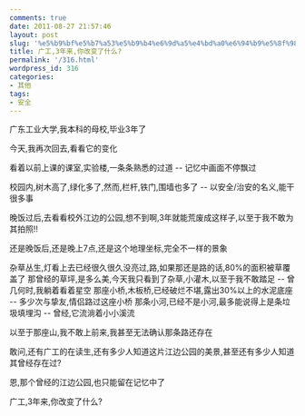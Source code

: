 ```yaml
---
comments: true
date: 2011-08-27 21:57:46
layout: post
slug: '%e5%b9%bf%e5%b7%a53%e5%b9%b4%e6%9d%a5%e4%bd%a0%e6%94%b9%e5%8f%98%e4%ba%86%e4%bb%80%e4%b9%88'
title: 广工,3年来,你改变了什么?
permalink: '/316.html'
wordpress_id: 316
categories:
- 其他
tags:
- 安全
---
```


广东工业大学,我本科的母校,毕业3年了

今天,我再次回去,看看它的变化

看着以前上课的课室,实验楼,一条条熟悉的过道 -- 记忆中画面不停飘过

校园内,树木高了,绿化多了,然而,栏杆,铁门,围墙也多了 -- 以安全/治安的名义,能干很多事

晚饭过后,去看看校外江边的公园,想不到啊,3年就能荒废成这样子,以至于我不敢为其拍照!!

还是晚饭后,还是晚上7点,还是这个地理坐标,完全不一样的景象

杂草丛生,灯看上去已经很久很久没亮过,路,如果那还是路的话,80%的面积被草覆盖了
那曾经的草坪,是多么美,今天我只看到了杂草,小灌木,以至于我不敢踏足 -- 曾几何时,我躺着看着星空
那座小桥,木板桥,已经破烂不堪,露出30%以上的水泥底座 -- 多少次与挚友,情侣路过这座小桥
那条小河,已经不是小河,最多能说得上是条垃圾填埋沟 -- 曾经,它流淌着小小溪流

以至于那座山,我不敢上前来,我甚至无法确认那条路还存在

敢问,还有广工的在读生,还有多少人知道这片江边公园的美景,甚至还有多少人知道其曾经存在过?

恩,那个曾经的江边公园,也只能留在记忆中了

广工,3年来,你改变了什么?
